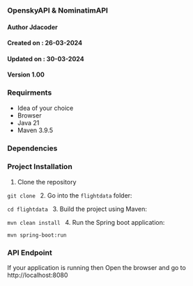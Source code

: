 ### OpenskyAPI & NominatimAPI

#### Author Jdacoder
#### Created on : 26-03-2024
#### Updated on : 30-03-2024
#### Version 1.00


### Requirments
* Idea of your choice
* Browser
* Java 21 
* Maven 3.9.5

### Dependencies


### Project Installation

1. Clone the repository

```git clone ```
2. Go into the ```flightdata``` folder:

```cd flightdata ```
3. Build the project using Maven:

```mvn clean install ```
4. Run the Spring boot application:

```mvn spring-boot:run ```


### API Endpoint
If your application is running then 
Open the browser and go to http://localhost:8080
